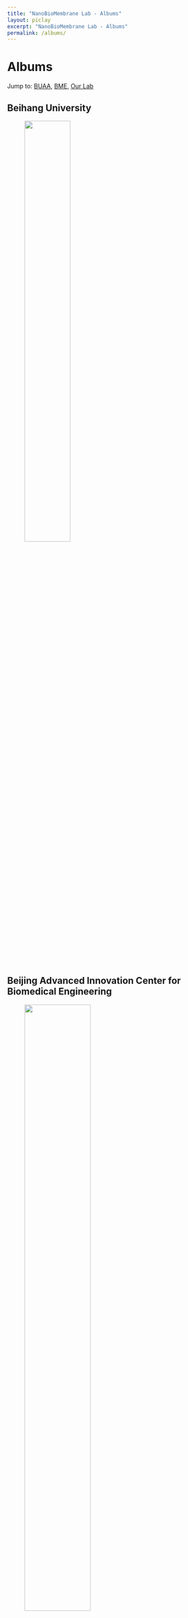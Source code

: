 ```yaml
---
title: "NanoBioMembrane Lab - Albums"
layout: piclay
excerpt: "NanoBioMembrane Lab - Albums"
permalink: /albums/
---
```


# Albums
Jump to: [BUAA](#beihang-university), [BME](#beijing-advanced-innovation-center-for-biomedical-engineering), [Our Lab](#our-lab) 

## Beihang University
<figure>
<img src="{{ site.url }}{{ site.baseurl }}/images/BUAA_campus.jpg" width="50%" >
</figure>

## Beijing Advanced Innovation Center for Biomedical Engineering
<figure>
<img src="{{ site.url }}{{ site.baseurl }}/images/BME_campus.jpg" width="60%" >
</figure>

## Our Lab
<figure>
<img src="{{ site.url }}{{ site.baseurl }}/images/Groups/202303.jpg" width="21%" >
<img src="{{ site.url }}{{ site.baseurl }}/images/Groups/202106.jpg" width="21%" >
<img src="{{ site.url }}{{ site.baseurl }}/images/Groups/201912.jpg" width="21%" >
<img src="{{ site.url }}{{ site.baseurl }}/images/Groups/201907.jpg" width="21%" >
<img src="{{ site.url }}{{ site.baseurl }}/images/Groups/201901.jpg" width="21%" >
</figure>

